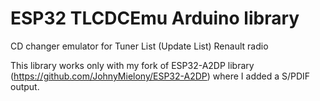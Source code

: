 # ESP32 TLCDCEmu Arduino library
CD changer emulator for Tuner List (Update List) Renault radio

This library works only with my fork of ESP32-A2DP library (https://github.com/JohnyMielony/ESP32-A2DP) where I added a S/PDIF output.

